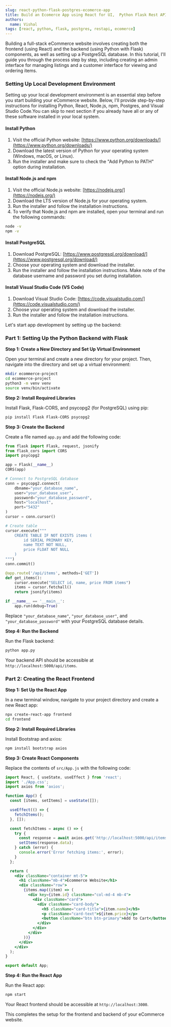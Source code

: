 ```yaml
---
slug: react-python-flask-postgres-ecomerce-app
title: Build an Ecomerce App using React for UI,  Python Flask Rest API and Postgres Database
authors:
  name: Vishal
tags: [react, python, flask, postgres, restapi, ecomerce]
---
```

Building a full-stack eCommerce website involves creating both the frontend (using React) and the backend (using Python with Flask) components, as well as setting up a PostgreSQL database. In this tutorial, I'll guide you through the process step by step, including creating an admin interface for managing listings and a customer interface for viewing and ordering items.


### Setting Up Local Development Environment
Setting up your local development environment is an essential step before you start building your eCommerce website. Below, I'll provide step-by-step instructions for installing Python, React, Node.js, npm, Postgres, and Visual Studio Code.You can skip to next section if you already have all or any of these software installed in your local system.

#### Install Python

1. Visit the official Python website: [https://www.python.org/downloads/](https://www.python.org/downloads/)
2. Download the latest version of Python for your operating system (Windows, macOS, or Linux).
3. Run the installer and make sure to check the "Add Python to PATH" option during installation.

#### Install Node.js and npm

1. Visit the official Node.js website: [https://nodejs.org/](https://nodejs.org/)
2. Download the LTS version of Node.js for your operating system.
3. Run the installer and follow the installation instructions.
4. To verify that Node.js and npm are installed, open your terminal and run the following commands:

```bash
node -v
npm -v
```

#### Install PostgreSQL

1. Download PostgreSQL: [https://www.postgresql.org/download/](https://www.postgresql.org/download/)
2. Choose your operating system and download the installer.
3. Run the installer and follow the installation instructions. Make note of the database username and password you set during installation.

#### Install Visual Studio Code (VS Code)

1. Download Visual Studio Code: [https://code.visualstudio.com/](https://code.visualstudio.com/)
2. Choose your operating system and download the installer.
3. Run the installer and follow the installation instructions.


Let's start app development by setting up the backend:

### Part 1: Setting Up the Python Backend with Flask

**Step 1: Create a New Directory and Set Up Virtual Environment**

Open your terminal and create a new directory for your project. Then, navigate into the directory and set up a virtual environment:

```bash
mkdir ecommerce-project
cd ecommerce-project
python3 -m venv venv
source venv/bin/activate
```

**Step 2: Install Required Libraries**

Install Flask, Flask-CORS, and psycopg2 (for PostgreSQL) using pip:

```bash
pip install Flask Flask-CORS psycopg2
```

**Step 3: Create the Backend**

Create a file named `app.py` and add the following code:

```python
from flask import Flask, request, jsonify
from flask_cors import CORS
import psycopg2

app = Flask(__name__)
CORS(app)

# Connect to PostgreSQL database
conn = psycopg2.connect(
    dbname="your_database_name",
    user="your_database_user",
    password="your_database_password",
    host="localhost",
    port="5432"
)
cursor = conn.cursor()

# Create table
cursor.execute("""
    CREATE TABLE IF NOT EXISTS items (
        id SERIAL PRIMARY KEY,
        name TEXT NOT NULL,
        price FLOAT NOT NULL
    )
""")
conn.commit()

@app.route('/api/items', methods=['GET'])
def get_items():
    cursor.execute("SELECT id, name, price FROM items")
    items = cursor.fetchall()
    return jsonify(items)

if __name__ == '__main__':
    app.run(debug=True)
```

Replace `"your_database_name"`, `"your_database_user"`, and `"your_database_password"` with your PostgreSQL database details.

**Step 4: Run the Backend**

Run the Flask backend:

```bash
python app.py
```

Your backend API should be accessible at `http://localhost:5000/api/items`.

### Part 2: Creating the React Frontend

**Step 1: Set Up the React App**

In a new terminal window, navigate to your project directory and create a new React app:

```bash
npx create-react-app frontend
cd frontend
```

**Step 2: Install Required Libraries**

Install Bootstrap and axios:

```bash
npm install bootstrap axios
```

**Step 3: Create React Components**

Replace the contents of `src/App.js` with the following code:

```jsx
import React, { useState, useEffect } from 'react';
import './App.css';
import axios from 'axios';

function App() {
  const [items, setItems] = useState([]);

  useEffect(() => {
    fetchItems();
  }, []);

  const fetchItems = async () => {
    try {
      const response = await axios.get('http://localhost:5000/api/items');
      setItems(response.data);
    } catch (error) {
      console.error('Error fetching items:', error);
    }
  };

  return (
    <div className="container mt-5">
      <h1 className="mb-4">Ecommerce Website</h1>
      <div className="row">
        {items.map((item) => (
          <div key={item.id} className="col-md-4 mb-4">
            <div className="card">
              <div className="card-body">
                <h5 className="card-title">{item.name}</h5>
                <p className="card-text">${item.price}</p>
                <button className="btn btn-primary">Add to Cart</button>
              </div>
            </div>
          </div>
        ))}
      </div>
    </div>
  );
}

export default App;
```

**Step 4: Run the React App**

Run the React app:

```bash
npm start
```

Your React frontend should be accessible at `http://localhost:3000`.

This completes the setup for the frontend and backend of your eCommerce website.
